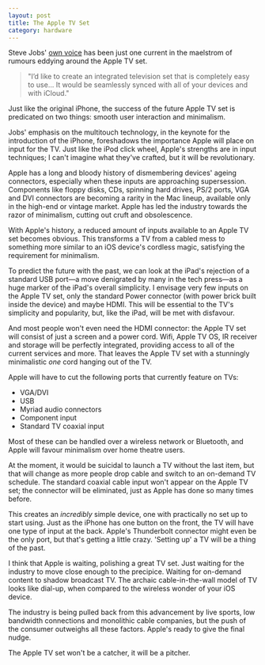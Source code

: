 ```yaml
---
layout: post
title: The Apple TV Set
category: hardware
---
```


Steve Jobs' [own voice][1] has been just one current in the maelstrom of rumours eddying around the Apple TV set.

> "I’d like to create an integrated television set that is completely easy to use... It would be seamlessly synced with all of your devices and with iCloud."

[1]: http://www.washingtonpost.com/business/technology/jobss-final-plan-an-integrated-apple-tv/2011/10/21/gIQAvhUl3L_story.html

Just like the original iPhone, the success of the future Apple TV set is predicated on two things: smooth user interaction and minimalism. 

Jobs' emphasis on the multitouch technology, in the keynote for the introduction of the iPhone, foreshadows the importance Apple will place on input for the TV. Just like the iPod click wheel, Apple's strengths are in input techniques; I can't imagine what they've crafted, but it will be revolutionary.

Apple has a long and bloody history of dismembering devices' ageing connectors, especially when these inputs are approaching supersession. Components like floppy disks, CDs, spinning hard drives, PS/2 ports, VGA and DVI connectors are becoming a rarity in the Mac lineup, available only in the high-end or vintage market. Apple has led the industry towards the razor of minimalism, cutting out cruft and obsolescence.

With Apple's history, a reduced amount of inputs available to an Apple TV set becomes obvious. This transforms a TV from a cabled mess to something more similar to an iOS device's cordless magic, satisfying the requirement for minimalism. 

To predict the future with the past, we can look at the iPad's rejection of a standard USB port—a move denigrated by many in the tech press—as a huge marker of the iPad's overall simplicity. I envisage very few inputs on the Apple TV set, only the standard Power connector (with power brick built inside the device) and maybe HDMI. This will be essential to the TV's simplicity and popularity, but, like the iPad, will be met with disfavour.

And most people won't even need the HDMI connector: the Apple TV set will consist of just a screen and a power cord. Wifi, Apple TV OS, IR receiver and storage will be perfectly integrated, providing access to all of the current services and more. That leaves the Apple TV set with a stunningly minimalistic *one* cord hanging out of the TV.

Apple will have to cut the following ports that currently feature on TVs:

- VGA/DVI
- USB
- Myriad audio connectors
- Component input
- Standard TV coaxial input

Most of these can be handled over a wireless network or Bluetooth, and Apple will favour minimalism over home theatre users.

At the moment, it would be suicidal to launch a TV without the last item, but that will change as more people drop cable and switch to an on-demand TV schedule. The standard coaxial cable input won't appear on the Apple TV set; the connector will be eliminated, just as Apple has done so many times before.

This creates an *incredibly* simple device, one with practically no set up to start using. Just as the iPhone has one button on the front, the TV will have one type of input at the back. Apple's Thunderbolt connector might even be the only port, but that's getting a little crazy. 'Setting up' a TV will be a thing of the past.

I think that Apple is waiting, polishing a great TV set. Just waiting for the industry to move close enough to the precipice. Waiting for on-demand content to shadow broadcast TV. The archaic cable-in-the-wall model of TV looks like dial-up, when compared to the wireless wonder of your iOS device. 

The industry is being pulled back from this advancement by live sports, low bandwidth connections and monolithic cable companies, but the push of the consumer outweighs all these factors. Apple's ready to give the final nudge.

The Apple TV set won't be a catcher, it will be a pitcher.
